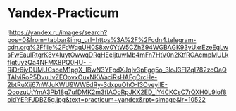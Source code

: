# Yandex-Practicum
!https://yandex.ru/images/search?pos=0&from=tabbar&img_url=https%3A%2F%2Fcdn4.telegram-cdn.org%2Ffile%2FcWqqUH0S8xv0YtW5CZhZ94WGBAGK93yUxrEzeEgLwsFwEauIRtgrK8v4IuytOwwqDRqHEeljtuwMb4mFn7HtV0n2KtfROAcmpMULkfIqtuyzQa4NFMX8PQ0HU-_-RiDr6iyDUMUCsoeM1pgX_IBwN3YFpdXJqIv3pFgg5o_3loJ3FIZqI782zcOaQTAlviRoP5DvuJvZEOovxOuxNKWaciRsHAFgCrcHe-2btRuXij67nWJuKWU9WWEdRy-3dxpuOhO-I3OveyilE-QoozuUtYmA3Pb18g7ufDMK2m3fIAOoRpJKX2ED_IY4CKCsC7rQXH0L9lof8oidYERFJDBZ5g.jpg&text=practicum+yandex&rpt=simage&lr=10522
